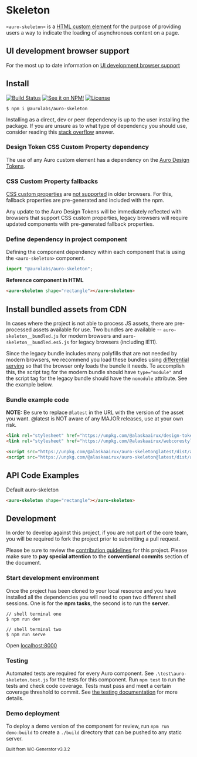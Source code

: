 # Skeleton

`<auro-skeleton>` is a [HTML custom element](https://developer.mozilla.org/en-US/docs/Web/Web_Components/Using_custom_elements) for the purpose of providing users a way to indicate the loading of asynchronous content on a page.

## UI development browser support

For the most up to date information on [UI development browser support](https://auro.alaskaair.com/support/browsersSupport)

## Install

[![Build Status](https://img.shields.io/github/workflow/status/AlaskaAirlines/auro-skeleton/Test%20and%20publish?branch=master&style=for-the-badge)](https://github.com/AlaskaAirlines/auro-skeleton/actions?query=workflow%3A%22test+and+publish%22)
[![See it on NPM!](https://img.shields.io/npm/v/@aurolabs/auro-skeleton?style=for-the-badge&color=orange)](https://www.npmjs.com/package/@aurolabs/auro-skeleton)
[![License](https://img.shields.io/npm/l/@aurolabs/auro-skeleton?color=blue&style=for-the-badge)](https://www.apache.org/licenses/LICENSE-2.0)

```shell
$ npm i @aurolabs/auro-skeleton
```

Installing as a direct, dev or peer dependency is up to the user installing the package. If you are unsure as to what type of dependency you should use, consider reading this [stack overflow](https://stackoverflow.com/questions/18875674/whats-the-difference-between-dependencies-devdependencies-and-peerdependencies) answer.

### Design Token CSS Custom Property dependency

The use of any Auro custom element has a dependency on the [Auro Design Tokens](https://auro.alaskaair.com/getting-started/developers/design-tokens).

### CSS Custom Property fallbacks

[CSS custom properties](https://developer.mozilla.org/en-US/docs/Web/CSS/Using_CSS_custom_properties) are [not supported](https://auro.alaskaair.com/support/custom-properties) in older browsers. For this, fallback properties are pre-generated and included with the npm.

Any update to the Auro Design Tokens will be immediately reflected with browsers that support CSS custom properties, legacy browsers will require updated components with pre-generated fallback properties.

### Define dependency in project component

Defining the component dependency within each component that is using the `<auro-skeleton>` component.

```javascript
import "@aurolabs/auro-skeleton";
```

**Reference component in HTML**

```html
<auro-skeleton shape="rectangle"></auro-skeleton>
```

## Install bundled assets from CDN

In cases where the project is not able to process JS assets, there are pre-processed assets available for use. Two bundles are available -- `auro-skeleton__bundled.js` for modern browsers and `auro-skeleton__bundled.es5.js` for legacy browsers (including IE11).

Since the legacy bundle includes many polyfills that are not needed by modern browsers, we recommend you load these bundles using [differential serving](https://philipwalton.com/articles/deploying-es2015-code-in-production-today/) so that the browser only loads the bundle it needs. To accomplish this, the script tag for the modern bundle should have `type="module"` and the script tag for the legacy bundle should have the `nomodule` attribute. See the example below.

### Bundle example code

**NOTE:** Be sure to replace `@latest` in the URL with the version of the asset you want. @latest is NOT aware of any MAJOR releases, use at your own risk.

```html
<link rel="stylesheet" href="https://unpkg.com/@alaskaairux/design-tokens@latest/dist/tokens/CSSCustomProperties.css" />
<link rel="stylesheet" href="https://unpkg.com/@alaskaairux/webcorestylesheets@latest/dist/bundled/essentials.css" />

<script src="https://unpkg.com/@alaskaairux/auro-skeleton@latest/dist/auro-skeleton__bundled.js" type="module"></script>
<script src="https://unpkg.com/@alaskaairux/auro-skeleton@latest/dist/auro-skeleton__bundled.es5.js" nomodule></script>
```

## API Code Examples

Default auro-skeleton

```html
<auro-skeleton shape="rectangle"></auro-skeleton>
```

## Development

In order to develop against this project, if you are not part of the core team, you will be required to fork the project prior to submitting a pull request.

Please be sure to review the [contribution guidelines](https://auro.alaskaair.com/getting-started/developers/contributing) for this project. Please make sure to **pay special attention** to the **conventional commits** section of the document.

### Start development environment

Once the project has been cloned to your local resource and you have installed all the dependencies you will need to open two different shell sessions. One is for the **npm tasks**, the second is to run the **server**.

```shell
// shell terminal one
$ npm run dev

// shell terminal two
$ npm run serve
```

Open [localhost:8000](http://localhost:8000/)

### Testing
Automated tests are required for every Auro component. See `.\test\auro-skeleton.test.js` for the tests for this component. Run `npm test` to run the tests and check code coverage. Tests must pass and meet a certain coverage threshold to commit. See [the testing documentation](https://auro.alaskaair.com/support/tests) for more details.

### Demo deployment

To deploy a demo version of the component for review, run `npm run demo:build` to create a `./build` directory that can be pushed to any static server.

<small>Built from WC-Generator v3.3.2</small>
